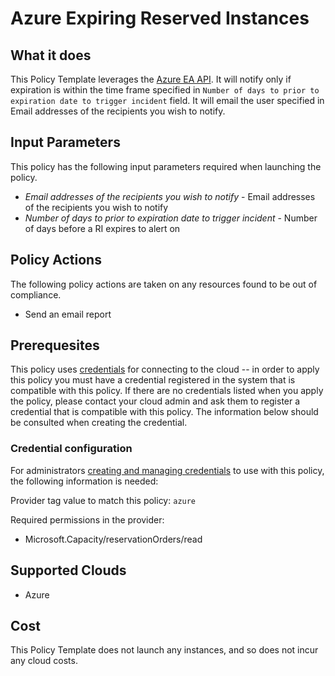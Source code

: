# Azure Expiring Reserved Instances

## What it does

This Policy Template leverages the [Azure EA API](https://docs.microsoft.com/en-us/rest/api/reserved-vm-instances/reservationorder/list). It will notify only if expiration is within the time frame specified in `Number of days to prior to expiration date to trigger incident` field. It will email the user specified in Email addresses of the recipients you wish to notify.

## Input Parameters

This policy has the following input parameters required when launching the policy.

- *Email addresses of the recipients you wish to notify* - Email addresses of the recipients you wish to notify
- *Number of days to prior to expiration date to trigger incident* - Number of days before a RI expires to alert on

## Policy Actions

The following policy actions are taken on any resources found to be out of compliance.

- Send an email report

## Prerequesites

This policy uses [credentials](https://docs.rightscale.com/policies/users/guides/credential_management.html)
for connecting to the cloud -- in order to apply this policy you must have a credential registered in the system that is compatible with this policy. If there are no
credentials listed when you apply the policy, please contact your cloud admin and ask them to register a credential that is compatible with this policy. The information below should be consulted when creating the credential.

### Credential configuration

For administrators [creating and managing credentials](https://docs.rightscale.com/policies/users/guides/credential_management.html) to use with this policy, the following information is needed:

Provider tag value to match this policy: `azure`

Required permissions in the provider:

- Microsoft.Capacity/reservationOrders/read

## Supported Clouds

- Azure

## Cost

This Policy Template does not launch any instances, and so does not incur any cloud costs.

